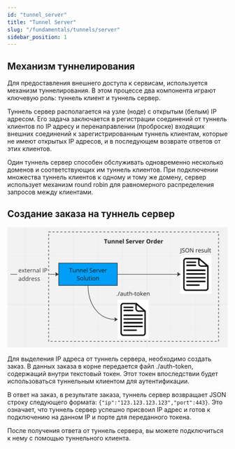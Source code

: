 ```yaml
---
id: "tunnel_server"
title: "Tunnel Server"
slug: "/fundamentals/tunnels/server"
sidebar_position: 1
---
```


## Механизм туннелирования

Для предоставления внешнего доступа к сервисам, используется механизм туннелирования. В этом процессе два компонента играют ключевую роль: туннель клиент и туннель сервер.

Туннель сервер располагается на узле (ноде) с открытым (белым) IP адресом. Его задача заключается в регистрации соединений от туннель клиентов по IP адресу и перенаправлении (проброске) входящих внешних соединений к зарегистрированным туннель клиентам, которые не имеют открытых IP адресов, и в последующем возврате ответов от этих клиентов.

Один туннель сервер способен обслуживать одновременно несколько доменов и соответствующих им туннель клиентов. При подключении множества туннель клиентов к одному и тому же домену, сервер использует механизм round robin для равномерного распределения запросов между клиентами.

## Создание заказа на туннель сервер

![img_name](../../images/tunnels-1.png)

Для выделения IP адреса от туннель сервера, необходимо создать заказ. В данных заказа в корне передается файл ./auth-token, содержащий внутри текстовый токен. Этот токен впоследствии будет использоваться туннельным клиентом для аутентификации.

В ответ на заказ, в результате заказа, туннель сервер возвращает JSON строку следующего формата: `{"ip":"123.123.123.123","port":443}`. Это означает, что туннель сервер успешно присвоил IP адрес и готов к подключению на данном IP и порте для переданного токена.

После получения ответа от туннель сервера, вы можете подключиться к нему с помощью туннельного клиента.